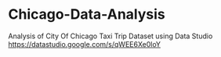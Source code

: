 # Chicago-Data-Analysis
Analysis of City Of Chicago Taxi Trip Dataset using Data Studio
https://datastudio.google.com/s/qWEE6Xe0loY
